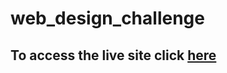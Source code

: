 # web_design_challenge
## To access the live site click [here](https://lp-116.github.io/web-design-challenge/index.html)

